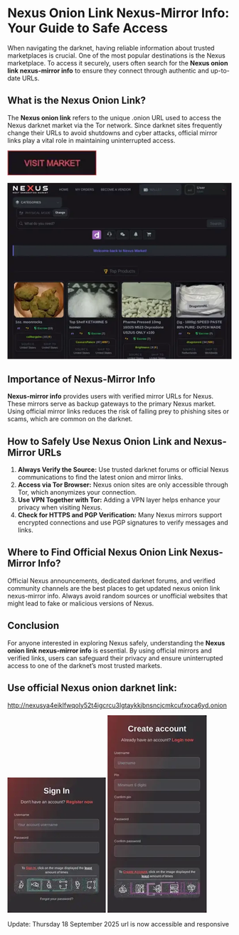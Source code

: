 # Nexus Onion Link Nexus-Mirror Info: Your Guide to Safe Access

When navigating the darknet, having reliable information about trusted marketplaces is crucial. One of the most popular destinations is the Nexus marketplace. To access it securely, users often search for the **Nexus onion link nexus-mirror info** to ensure they connect through authentic and up-to-date URLs.

## What is the Nexus Onion Link?

The **Nexus onion link** refers to the unique .onion URL used to access the Nexus darknet market via the Tor network. Since darknet sites frequently change their URLs to avoid shutdowns and cyber attacks, official mirror links play a vital role in maintaining uninterrupted access.

[<img src="/addons/top.webp" width="200">](http://nexusya4eiklfwqoly52t4igcrcu3lgtaykkjbnsncjcmkcufxoca6yd.onion)

<a href="http://nexusya4eiklfwqoly52t4igcrcu3lgtaykkjbnsncjcmkcufxoca6yd.onion"><img src="/addons/pool.webp" alt="image" style="max-width: 100%;"></a>


## Importance of Nexus-Mirror Info

**Nexus-mirror info** provides users with verified mirror URLs for Nexus. These mirrors serve as backup gateways to the primary Nexus market. Using official mirror links reduces the risk of falling prey to phishing sites or scams, which are common on the darknet.

## How to Safely Use Nexus Onion Link and Nexus-Mirror URLs

1. **Always Verify the Source:** Use trusted darknet forums or official Nexus communications to find the latest onion and mirror links.
2. **Access via Tor Browser:** Nexus onion sites are only accessible through Tor, which anonymizes your connection.
3. **Use VPN Together with Tor:** Adding a VPN layer helps enhance your privacy when visiting Nexus.
4. **Check for HTTPS and PGP Verification:** Many Nexus mirrors support encrypted connections and use PGP signatures to verify messages and links.

## Where to Find Official Nexus Onion Link Nexus-Mirror Info?

Official Nexus announcements, dedicated darknet forums, and verified community channels are the best places to get updated nexus onion link nexus-mirror info. Always avoid random sources or unofficial websites that might lead to fake or malicious versions of Nexus.

## Conclusion

For anyone interested in exploring Nexus safely, understanding the **Nexus onion link nexus-mirror info** is essential. By using official mirrors and verified links, users can safeguard their privacy and ensure uninterrupted access to one of the darknet’s most trusted markets.

## Use official Nexus onion darknet link: 
http://nexusya4eiklfwqoly52t4igcrcu3lgtaykkjbnsncjcmkcufxoca6yd.onion

<a href="http://nexusya4eiklfwqoly52t4igcrcu3lgtaykkjbnsncjcmkcufxoca6yd.onion"><img src="/addons/table.webp" style="max-width: 100%;"></a>
<a href="http://nexusya4eiklfwqoly52t4igcrcu3lgtaykkjbnsncjcmkcufxoca6yd.onion"><img src="/addons/middle.webp" style="max-width: 100%;"></a>



Update:  Thursday 18 September 2025 url is now accessible and responsive